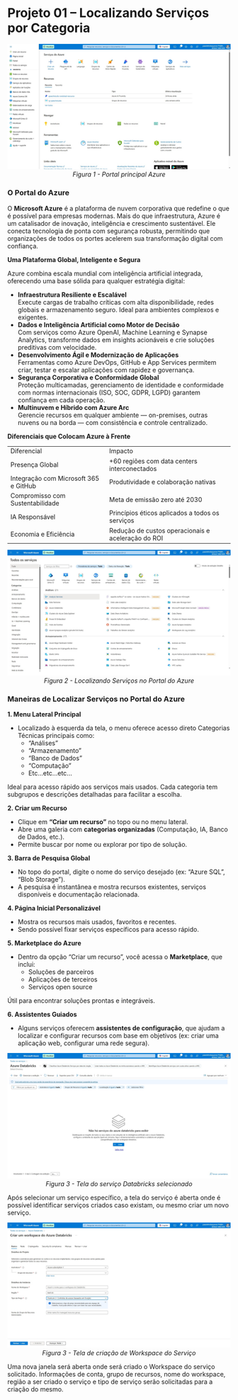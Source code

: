 # Projeto 01 – Localizando Serviços por Categoria

<p align="center">
  <img src="/images/project01/Azure01.jpg" alt="Página principal Azure" style="max-width: 100%;">
  <br>
  <em>Figura 1 - Portal principal Azure</em>
</p>

### O Portal do Azure

O **Microsoft Azure** é a plataforma de nuvem corporativa que redefine o que é possível para empresas modernas. Mais do que infraestrutura, Azure é um catalisador de inovação, inteligência e crescimento sustentável. Ele conecta tecnologia de ponta com segurança robusta, permitindo que organizações de todos os portes acelerem sua transformação digital com confiança.

**Uma Plataforma Global, Inteligente e Segura**

Azure combina escala mundial com inteligência artificial integrada, oferecendo uma base sólida para qualquer estratégia digital:

- **Infraestrutura Resiliente e Escalável**  
    Execute cargas de trabalho críticas com alta disponibilidade, redes globais e armazenamento seguro. Ideal para ambientes complexos e exigentes.
- **Dados e Inteligência Artificial como Motor de Decisão**  
    Com serviços como Azure OpenAI, Machine Learning e Synapse Analytics, transforme dados em insights acionáveis e crie soluções preditivas com velocidade.
- **Desenvolvimento Ágil e Modernização de Aplicações**  
    Ferramentas como Azure DevOps, GitHub e App Services permitem criar, testar e escalar aplicações com rapidez e governança.
- **Segurança Corporativa e Conformidade Global**  
    Proteção multicamadas, gerenciamento de identidade e conformidade com normas internacionais (ISO, SOC, GDPR, LGPD) garantem confiança em cada operação.
- **Multinuvem e Híbrido com Azure Arc**  
    Gerencie recursos em qualquer ambiente — on-premises, outras nuvens ou na borda — com consistência e controle centralizado.

**Diferenciais que Colocam Azure à Frente**

|     |     |
| --- | --- |
| Diferencial | Impacto |
| Presença Global | +60 regiões com data centers interconectados |
| Integração com Microsoft 365 e GitHub | Produtividade e colaboração nativas |
| Compromisso com Sustentabilidade | Meta de emissão zero até 2030 |
| IA Responsável | Princípios éticos aplicados a todos os serviços |
| Economia e Eficiência | Redução de custos operacionais e aceleração do ROI |

<p align="center">
  <img src="/images/project01/Azure02.jpg" alt="Localizando Serviços no Portal do Azure" style="max-width: 100%;">
  <br>
  <em>Figura 2 - Localizando Serviços no Portal do Azure</em>
</p>

### Maneiras de Localizar Serviços no Portal do Azure

**1\. Menu Lateral Principal**

- Localizado à esquerda da tela, o menu oferece acesso direto Categorias Técnicas principais como:
    - “Análises”
    - “Armazenamento”
    - “Banco de Dados”
    - “Computação”
    - Etc...etc...etc...

Ideal para acesso rápido aos serviços mais usados. Cada categoria tem subgrupos e descrições detalhadas para facilitar a escolha.

**2\. Criar um Recurso**

- Clique em **“Criar um recurso”** no topo ou no menu lateral.
- Abre uma galeria com **categorias organizadas** (Computação, IA, Banco de Dados, etc.).
- Permite buscar por nome ou explorar por tipo de solução.

**3\. Barra de Pesquisa Global**

- No topo do portal, digite o nome do serviço desejado (ex: “Azure SQL”, “Blob Storage”).
- A pesquisa é instantânea e mostra recursos existentes, serviços disponíveis e documentação relacionada.

**4\. Página Inicial Personalizável**

- Mostra os recursos mais usados, favoritos e recentes.
- Sendo possível fixar serviços específicos para acesso rápido.

**5\. Marketplace do Azure**

- Dentro da opção “Criar um recurso”, você acessa o **Marketplace**, que inclui:
    - Soluções de parceiros
    - Aplicações de terceiros
    - Serviços open source

Útil para encontrar soluções prontas e integráveis.

**6\. Assistentes Guiados**

- Alguns serviços oferecem **assistentes de configuração**, que ajudam a localizar e configurar recursos com base em objetivos (ex: criar uma aplicação web, configurar uma rede segura).

<p align="center">
  <img src="/images/project01/Azure03.jpg" alt="Tela do serviço Databricks selecionado" style="max-width: 100%;">
  <br>
  <em>Figura 3 - Tela do serviço Databricks selecionado</em>
</p>

Após selecionar um serviço específico, a tela do serviço é aberta onde é possível identificar serviços criados caso existam, ou mesmo criar um novo serviço.

<p align="center">
  <img src="/images/project01/Azure04.jpg" alt="Tela de criação de Workspace do Serviço" style="max-width: 100%;">
  <br>
  <em>Figura 3 - Tela de criação de Workspace do Serviço</em>
</p>

Uma nova janela será aberta onde será criado o Workspace do serviço solicitado. Informações de conta, grupo de recursos, nome do workspace, região a ser criado o serviço e tipo de serviço serão solicitadas para a criação do mesmo.
